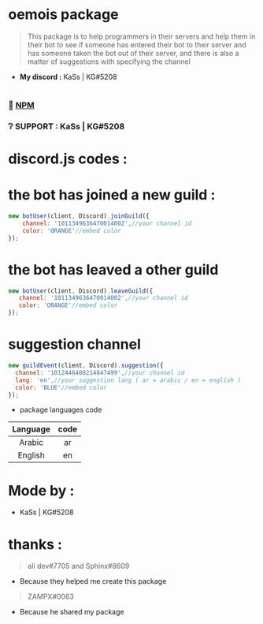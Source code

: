 # oemois package

> This package is to help programmers in their servers and help them in their bot to see if someone has entered their bot to their server and has someone taken the bot out of their server, and there is also a matter of suggestions with specifying the channel

- **My discord :** KaSs | KG#5208

#
### 📂 [NPM](https://npmjs.com/ois)

### ❔ SUPPORT : KaSs | KG#5208
#

# discord.js codes :

# the bot has joined a new guild :
```js
new botUser(client, Discord).joinGuild({
    channel: '1011349636470014002',//your channel id
    color: 'ORANGE'//embed color
});
```

# the bot has leaved a other guild

 ```js
new botUser(client, Discord).leaveGuild({
    channel: '1011349636470014002',//your channel id
    color: 'ORANGE'//embed color
});
```

# suggestion channel
 ```js
new guildEvent(client, Discord).suggestion({
   channel: '1012446408214847499',//your channel id
   lang: 'en',//your suggestion lang ( ar = arabic / en = english )
   color: 'BLUE'//embed color
});
```
- package languages code

**Language**|**code**
:-----:|:-----:
Arabic|ar
English|en

# Mode by :
- KaSs | KG#5208

# thanks :
> ali dev#7705 and Sphinx#8609
- Because they helped me create this package

> ZAMPX#0063
- Because he shared my package
